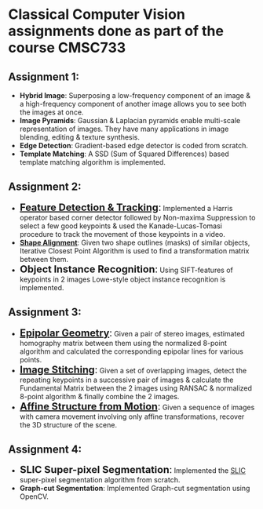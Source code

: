 # Classical Computer Vision assignments done as part of the course CMSC733
## Assignment 1: 
  - <b>Hybrid Image</font></b>: Superposing a low-frequency component of an image & a high-frequency component of another image allows you to see both the images at once.
  - <b>Image Pyramids</b>: Gaussian & Laplacian pyramids enable multi-scale representation of images. They have many applications in image blending, editing & texture synthesis.
  - <b>Edge Detection</b>: Gradient-based edge detector is coded from scratch.
  - <b>Template Matching</b>: A SSD (Sum of Squared Differences) based template matching algorithm is implemented.

## Assignment 2:
  - <span style="font-size:20px;"><b>[Feature Detection & Tracking](https://github.com/sparsh-b/CMSC733/blob/master/Feature_Tracking.ipynb)</b>:</span> Implemented a Harris operator based corner detector followed by Non-maxima Suppression to select a few good keypoints & used the Kanade-Lucas-Tomasi procedure to track the movement of those keypoints in a video.
  - <b>[Shape Alignment](https://github.com/sparsh-b/CMSC733/blob/master/Shape_Alignment_with_ICP.ipynb)</b>: Given two shape outlines (masks) of similar objects, Iterative Closest Point Algorithm is used to find a transformation matrix between them.
  - <span style="font-size:20px;"><b>Object Instance Recognition</b>:</span> Using SIFT-features of keypoints in 2 images Lowe-style object instance recognition is implemented.

## Assignment 3:
  - <span style="font-size:20px;"><b>[Epipolar Geometry](https://github.com/sparsh-b/CMSC733/blob/master/Epipolar_Geometry.ipynb)</b>:</span> Given a pair of stereo images, estimated homography matrix between them using the normalized 8-point algorithm and calculated the corresponding epipolar lines for various points.
  - <span style="font-size:20px;"><b>[Image Stitching](https://github.com/sparsh-b/CMSC733/blob/master/Image_Stitching.ipynb)</b>:</span> Given a set of overlapping images, detect the repeating keypoints in a successive pair of images & calculate the Fundamental Matrix between the 2 images using RANSAC & normalized 8-point algorithm & finally combine the 2 images.
  - <span style="font-size:20px;"><b>[Affine Structure from Motion](https://github.com/sparsh-b/CMSC733/blob/master/Affine_Structure_from_Motion.ipynb)</b>:</span> Given a sequence of images with camera movement involving only affine transformations, recover the 3D structure of the scene.

## Assignment 4:
  - <span style="font-size:20px;"><b>SLIC Super-pixel Segmentation</b>:</span> Implemented the [SLIC](www.kev-smith.com/papers/SMITH_TPAMI12.pdf) super-pixel segmentation algorithm from scratch.
  - <b>Graph-cut Segmentation</b>: Implemented Graph-cut segmentation using OpenCV.
